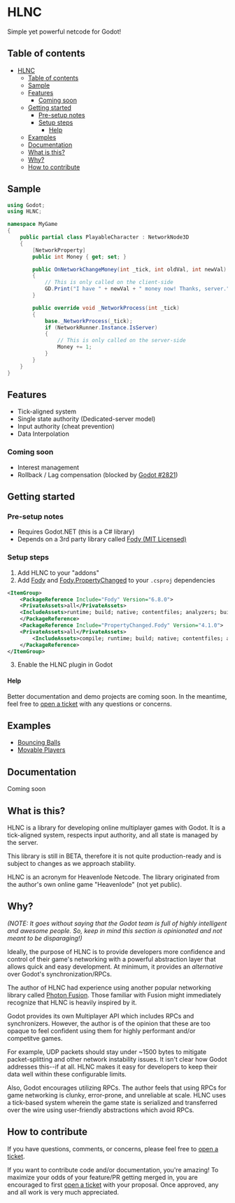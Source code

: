 # HLNC

Simple yet powerful netcode for Godot!

## Table of contents
- [HLNC](#hlnc)
  - [Table of contents](#table-of-contents)
  - [Sample](#sample)
  - [Features](#features)
    - [Coming soon](#coming-soon)
  - [Getting started](#getting-started)
    - [Pre-setup notes](#pre-setup-notes)
    - [Setup steps](#setup-steps)
      - [Help](#help)
  - [Examples](#examples)
  - [Documentation](#documentation)
  - [What is this?](#what-is-this)
  - [Why?](#why)
  - [How to contribute](#how-to-contribute)

## Sample

```cs
using Godot;
using HLNC;

namespace MyGame
{
	public partial class PlayableCharacter : NetworkNode3D
	{
		[NetworkProperty]
		public int Money { get; set; }

		public OnNetworkChangeMoney(int _tick, int oldVal, int newVal)
		{
			// This is only called on the client-side
			GD.Print("I have " + newVal + " money now! Thanks, server.");
		}

		public override void _NetworkProcess(int _tick)
		{
			base._NetworkProcess(_tick);
			if (NetworkRunner.Instance.IsServer)
			{
				// This is only called on the server-side
				Money += 1;
			}
		}
	}
}
```

## Features

* Tick-aligned system
* Single state authority (Dedicated-server model)
* Input authority (cheat prevention)
* Data Interpolation

### Coming soon
* Interest management
* Rollback / Lag compensation (blocked by [Godot #2821](https://github.com/godotengine/godot-proposals/issues/2821))

## Getting started

### Pre-setup notes

* Requires Godot.NET (this is a C# library)
* Depends on a 3rd party library called [Fody (MIT Licensed)](https://github.com/Fody/Home)

### Setup steps

1. Add HLNC to your "addons"
2. Add [Fody](https://github.com/Fody/Fody) and [Fody.PropertyChanged](https://github.com/Fody/PropertyChanged) to your `.csproj` dependencies
```xml
<ItemGroup>
    <PackageReference Include="Fody" Version="6.8.0">
    <PrivateAssets>all</PrivateAssets>
    <IncludeAssets>runtime; build; native; contentfiles; analyzers; buildtransitive</IncludeAssets>
    </PackageReference>
    <PackageReference Include="PropertyChanged.Fody" Version="4.1.0">
    <PrivateAssets>all</PrivateAssets>
        <IncludeAssets>compile; runtime; build; native; contentfiles; analyzers; buildtransitive</IncludeAssets>
    </PackageReference>
</ItemGroup>
```
3. Enable the HLNC plugin in Godot

#### Help
Better documentation and demo projects are coming soon. In the meantime, feel free to [open a ticket](https://github.com/Heavenlode/HLNC/issues/new) with any questions or concerns.

## Examples
* [Bouncing Balls](https://github.com/Heavenlode/HLNC-Demo-BouncingBalls/tree/main)
* [Movable Players](https://github.com/Heavenlode/HLNC-Demo-MovablePlayers)

## Documentation

Coming soon

## What is this?

HLNC is a library for developing online multiplayer games with Godot. It is a tick-aligned system, respects input authority, and all state is managed by the server.

This library is still in BETA, therefore it is not quite production-ready and is subject to changes as we approach stability.

HLNC is an acronym for Heavenlode Netcode. The library originated from the author's own online game "Heavenlode" (not yet public).

## Why?

_(NOTE: It goes without saying that the Godot team is full of highly intelligent and awesome people. So, keep in mind this section is opinionated and not meant to be disparaging!)_

Ideally, the purpose of HLNC is to provide developers more confidence and control of their game's networking with a powerful abstraction layer that allows quick and easy development. At minimum, it provides an *alternative* over Godot's synchronization/RPCs.

The author of HLNC had experience using another popular networking library called [Photon Fusion](https://www.photonengine.com/fusion). Those familiar with Fusion might immediately recognize that HLNC is heavily inspired by it.

Godot provides its own Multiplayer API which includes RPCs and synchronizers. However, the author is of the opinion that these are too opaque to feel confident using them for highly performant and/or competitve games.

For example, UDP packets should stay under ~1500 bytes to mitigate packet-splitting and other network instability issues. It isn't clear how Godot addresses this--if at all. HLNC makes it easy for developers to keep their data well within these configurable limits.

Also, Godot encourages utilizing RPCs. The author feels that using RPCs for game networking is clunky, error-prone, and unreliable at scale. HLNC uses a tick-based system wherein the game state is serialized and transferred over the wire using user-friendly abstractions which avoid RPCs.

## How to contribute

If you have questions, comments, or concerns, please feel free to [open a ticket](https://github.com/Heavenlode/HLNC/issues/new).

If you want to contribute code and/or documentation, you're amazing! To maximize your odds of your feature/PR getting merged in, you are encouraged to first [open a ticket](https://github.com/Heavenlode/HLNC/issues/new) with your proposal. Once approved, any and all work is very much appreciated.